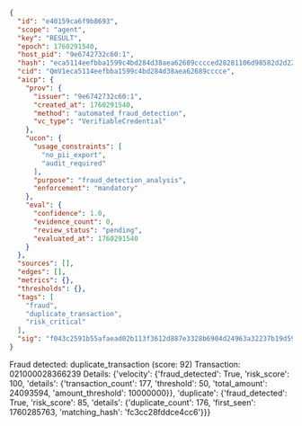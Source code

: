 ```json
{
  "id": "e40159ca6f9b8693",
  "scope": "agent",
  "key": "RESULT",
  "epoch": 1760291540,
  "host_pid": "9e6742732c60:1",
  "hash": "eca5114eefbba1599c4bd284d38aea62689cccced28281106d98582d2d229a4b",
  "cid": "QmV1eca5114eefbba1599c4bd284d38aea62689cccce",
  "aicp": {
    "prov": {
      "issuer": "9e6742732c60:1",
      "created_at": 1760291540,
      "method": "automated_fraud_detection",
      "vc_type": "VerifiableCredential"
    },
    "ucon": {
      "usage_constraints": [
        "no_pii_export",
        "audit_required"
      ],
      "purpose": "fraud_detection_analysis",
      "enforcement": "mandatory"
    },
    "eval": {
      "confidence": 1.0,
      "evidence_count": 0,
      "review_status": "pending",
      "evaluated_at": 1760291540
    }
  },
  "sources": [],
  "edges": [],
  "metrics": {},
  "thresholds": {},
  "tags": [
    "fraud",
    "duplicate_transaction",
    "risk_critical"
  ],
  "sig": "f043c2591b55afaead02b113f3612d887e3328b6904d24963a32237b19d590f2"
}
```

Fraud detected: duplicate_transaction (score: 92)
Transaction: 021000028366239
Details: {'velocity': {'fraud_detected': True, 'risk_score': 100, 'details': {'transaction_count': 177, 'threshold': 50, 'total_amount': 24093594, 'amount_threshold': 10000000}}, 'duplicate': {'fraud_detected': True, 'risk_score': 85, 'details': {'duplicate_count': 176, 'first_seen': 1760285763, 'matching_hash': 'fc3cc28fddce4cc6'}}}